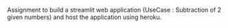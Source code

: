 Assignment to build a streamlit web application (UseCase : Subtraction of 2 given numbers) and host the application using heroku.
